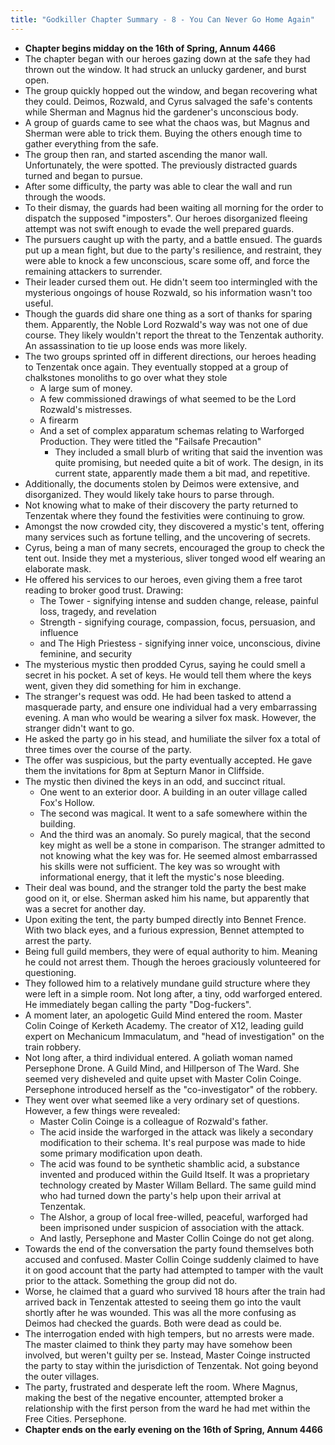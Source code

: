 ```yaml
---
title: "Godkiller Chapter Summary - 8 - You Can Never Go Home Again"
---
```

- **Chapter begins midday on the 16th of Spring, Annum 4466**
- The chapter began with our heroes gazing down at the safe they had thrown out the window. It had struck an unlucky gardener, and burst open.
- The group quickly hopped out the window, and began recovering what they could. Deimos, Rozwald, and Cyrus salvaged the safe's contents while Sherman and Magnus hid the gardener's unconscious body.
- A group of guards came to see what the chaos was, but Magnus and Sherman were able to trick them. Buying the others enough time to gather everything from the safe.
- The group then ran, and started ascending the manor wall. Unfortunately, the were spotted. The previously distracted guards turned and began to pursue.
- After some difficulty, the party was able to clear the wall and run through the woods.
- To their dismay, the guards had been waiting all morning for the order to dispatch the supposed "imposters". Our heroes disorganized fleeing attempt was not swift enough to evade the well prepared guards.
- The pursuers caught up with the party, and a battle ensued. The guards put up a mean fight, but due to the party's resilience, and restraint, they were able to knock a few unconscious, scare some off, and force the remaining attackers to surrender.
- Their leader cursed them out. He didn't seem too intermingled with the mysterious ongoings of house Rozwald, so his information wasn't too useful.
- Though the guards did share one thing as a sort of thanks for sparing them. Apparently, the Noble Lord Rozwald's way was not one of due course. They likely wouldn't report the threat to the Tenzentak authority. An assassination to tie up loose ends was more likely.
- The two groups sprinted off in different directions, our heroes heading to Tenzentak once again. They eventually stopped at a group of chalkstones monoliths to go over what they stole
	- A large sum of money.
	- A few commissioned drawings of what seemed to be the Lord Rozwald's mistresses.
	- A firearm
	- And a set of complex apparatum schemas relating to Warforged Production. They were titled the "Failsafe Precaution"
		- They included a small blurb of writing that said the invention was quite promising, but needed quite a bit of work. The design, in its current state, apparently made them a bit mad, and repetitive.
- Additionally, the documents stolen by Deimos were extensive, and disorganized. They would likely take hours to parse through.
- Not knowing what to make of their discovery the party returned to Tenzentak where they found the festivities were continuing to grow.
- Amongst the now crowded city, they discovered a mystic's tent, offering many services such as fortune telling, and the uncovering of secrets.
- Cyrus, being a man of many secrets, encouraged the group to check the tent out. Inside they met a mysterious, sliver tonged wood elf wearing an elaborate mask.
- He offered his services to our heroes, even giving them a free tarot reading to broker good trust. Drawing:
	- The Tower - signifying intense and sudden change, release, painful loss, tragedy, and revelation
	- Strength - signifying courage, compassion, focus, persuasion, and influence
	- and The High Priestess - signifying inner voice, unconscious, divine feminine, and security
- The mysterious mystic then prodded Cyrus, saying he could smell a secret in his pocket. A set of keys. He would tell them where the keys went, given they did something for him in exchange.
- The stranger's request was odd. He had been tasked to attend a masquerade party, and ensure one individual had a very embarrassing evening. A man who would be wearing a silver fox mask. However, the stranger didn't want to go.
- He asked the party go in his stead, and humiliate the silver fox a total of three times over the course of the party.
- The offer was suspicious, but the party eventually accepted. He gave them the invitations for 8pm at Septurn Manor in Cliffside.
- The mystic then divined the keys in an odd, and succinct ritual.
	- One went to an exterior door. A building in an outer village called Fox's Hollow.
	- The second was magical. It went to a safe somewhere within the building.
	- And the third was an anomaly. So purely magical, that the second key might as well be a stone in comparison. The stranger admitted to not knowing what the key was for. He seemed almost embarrassed his skills were not sufficient. The key was so wrought with informational energy, that it left the mystic's nose bleeding.
- Their deal was bound, and the stranger told the party the best make good on it, or else. Sherman asked him his name, but apparently that was a secret for another day.
- Upon exiting the tent, the party bumped directly into Bennet Frence. With two black eyes, and a furious expression, Bennet attempted to arrest the party.
- Being full guild members, they were of equal authority to him. Meaning he could not arrest them. Though the heroes graciously volunteered for questioning. 
- They followed him to a relatively mundane guild structure where they were left in a simple room. Not long after, a tiny, odd warforged entered. He immediately began calling the party "Dog-fuckers".
- A moment later, an apologetic Guild Mind entered the room. Master Colin Coinge of Kerketh Academy. The creator of X12, leading guild expert on Mechanicum Immaculatum, and "head of investigation" on the train robbery. 
- Not long after, a third individual entered. A goliath woman named Persephone Drone. A Guild Mind, and Hillperson of The Ward. She seemed very disheveled and quite upset with Master Colin Coinge. Persephone introduced herself as the "co-investigator" of the robbery.
- They went over what seemed like a very ordinary set of questions. However, a few things were revealed:
	- Master Colin Coinge is a colleague of Rozwald's father.
	- The acid inside the warforged in the attack was likely a secondary modification to their schema. It's real purpose was made to hide some primary modification upon death.
	- The acid was found to be synthetic shamblic acid, a substance invented and produced within the Guild Itself. It was a proprietary technology created by Master Willam Bellard. The same guild mind who had turned down the party's help upon their arrival at Tenzentak.
	- The Alshor, a group of local free-willed, peaceful, warforged had been imprisoned under suspicion of association with the attack.
	- And lastly, Persephone and Master Collin Coinge do not get along.
- Towards the end of the conversation the party found themselves both accused and confused. Master Collin Coinge suddenly claimed to have it on good account that the party had attempted to tamper with the vault prior to the attack. Something the group did not do.
- Worse, he claimed that a guard who survived 18 hours after the train had arrived back in Tenzentak attested to seeing them go into the vault shortly after he was wounded. This was all the more confusing as Deimos had checked the guards. Both were dead as could be.
- The interrogation ended with high tempers, but no arrests were made. The master claimed to think they party may have somehow been involved, but weren't guilty per se. Instead, Master Coinge instructed the party to stay within the jurisdiction of Tenzentak. Not going beyond the outer villages. 
- The party, frustrated and desperate left the room. Where Magnus, making the best of the negative encounter, attempted broker a relationship with the first person from the ward he had met within the Free Cities. Persephone.
- **Chapter ends on the early evening on the 16th of Spring, Annum 4466**